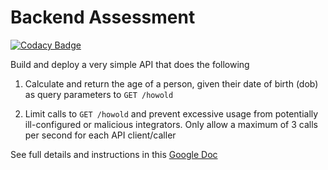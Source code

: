 # Backend Assessment

[![Codacy Badge](https://api.codacy.com/project/badge/Grade/49c66ffa8d2548d8812922cf267c0c10)](https://app.codacy.com/gh/ladaposamuel/pipeline_test?utm_source=github.com&utm_medium=referral&utm_content=ladaposamuel/pipeline_test&utm_campaign=Badge_Grade_Settings)

Build and deploy a very simple API that does the following

1.  Calculate and return the age of a person, given their date of birth (dob) as query parameters to `GET /howold`

2.  Limit calls to `GET /howold` and prevent excessive usage from potentially ill-configured or malicious integrators. Only allow a maximum of 3 calls per second for each API client/caller

See full details and instructions in this [Google Doc](https://docs.google.com/document/d/1ma5vKz0j34gwI9WYrZddMM1ENlQddGOVFJ5qdSq2QlQ)